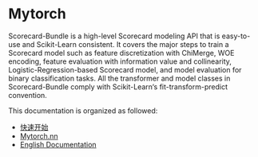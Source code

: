 

# Mytorch
Scorecard-Bundle is a high-level Scorecard modeling API that is easy-to-use and Scikit-Learn consistent. It covers the major steps to train a Scorecard model such as feature discretization with ChiMerge, WOE encoding, feature evaluation with information value and collinearity, Logistic-Regression-based Scorecard model, and model evaluation for binary classification tasks. All the transformer and model classes in Scorecard-Bundle comply with Scikit-Learn‘s fit-transform-predict convention.

This documentation is organized as followed:
- [快速开始](https://yulinlina.github.io/Mytorch/Chinese/Chinese.html)  
- [Mytorch.nn](https://yulinlina.github.io/Mytorch/Chinese/Mytorch.nn.html)  
- [English Documentation](https://yulinlina.github.io/Mytorch/Chinese/English.html) 